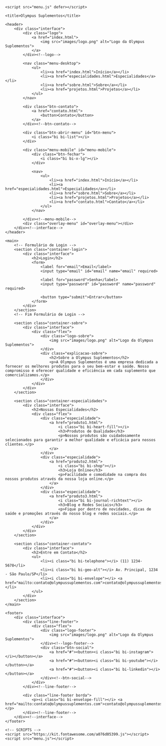 <!DOCTYPE html>
<html lang="pt-br">

<head>
    <meta charset="UTF-8">
    <meta name="viewport" content="width=device-width, initial-scale=1.0">
    <!-- GOOGLE FONTS -->
    <link rel="preconnect" href="https://fonts.googleapis.com">
    <link rel="preconnect" href="https://fonts.gstatic.com" crossorigin>
    <link href="https://fonts.googleapis.com/css2?family=Poppins:wght@300;400;500;600;700&display=swap" rel="stylesheet">
    <!-- FIM GOOGLE FONTES -->
    <!-- BOOTSTRAP ICONS -->
    <link rel="stylesheet" href="https://cdn.jsdelivr.net/npm/bootstrap-icons@1.10.5/font/bootstrap-icons.css">
    <!-- FIM BOOTSTRAP ICONS -->
    <link rel="stylesheet" href="style.css">

    <script src="menu.js" defer></script>

    <title>Olympus Suplementos</title>
</head>

<body>

    <header>
        <div class="interface">
            <div class="logo">
                <a href="index.html">
                    <img src="images/logo.png" alt="Logo da Olympus Suplementos">
                </a>
            </div><!--logo-->

            <nav class="menu-desktop">
                <ul>
                    <li><a href="index.html">Início</a></li>
                    <li><a href="especialidades.html">Especialidades</a></li>
                    <li><a href="sobre.html">Sobre</a></li>
                    <li><a href="projetos.html">Projetos</a></li>
                </ul>
            </nav>

            <div class="btn-contato">
                <a href="contato.html">
                    <button>Contato</button>
                </a>
            </div><!--btn-contato-->

            <div class="btn-abrir-menu" id="btn-menu">
                <i class="bi bi-list"></i>
            </div>

            <div class="menu-mobile" id="menu-mobile">
                <div class="btn-fechar">
                    <i class="bi bi-x-lg"></i>
                </div>

                <nav>
                    <ul>
                        <li><a href="index.html">Início</a></li>
                        <li><a href="especialidades.html">Especialidades</a></li>
                        <li><a href="sobre.html">Sobre</a></li>
                        <li><a href="projetos.html">Projetos</a></li>
                        <li><a href="contato.html">Contato</a></li>
                    </ul>
                </nav>

            </div><!--menu-mobile-->
            <div class="overlay-menu" id="overlay-menu"></div>
        </div><!--interface-->
    </header>

    <main>
        <!-- Formulário de Login -->
        <section class="container-login">
            <div class="interface">
                <h2>Login</h2>
                <form>
                    <label for="email">Email</label>
                    <input type="email" id="email" name="email" required>

                    <label for="password">Senha</label>
                    <input type="password" id="password" name="password" required>

                    <button type="submit">Entrar</button>
                </form>
            </div>
        </section>
        <!-- Fim Formulário de Login -->

        <section class="container-sobre">
            <div class="interface">
                <div class="flex">
                    <div class="logo-sobre">
                        <img src="images/logo.png" alt="Logo da Olympus Suplementos">
                    </div>
                    <div class="explicacao-sobre">
                        <h2>Sobre a Olympus Suplementos</h2>
                        <p>A Olympus Suplementos é uma empresa dedicada a fornecer os melhores produtos para o seu bem-estar e saúde. Nosso compromisso é oferecer qualidade e eficiência em cada suplemento que comercializamos.</p>
                    </div>
                </div>
            </div>
        </section>

        <section class="container-especialidades">
            <div class="interface">
                <h2>Nossas Especialidades</h2>
                <div class="flex">
                    <div class="especialidade">
                        <a href="produto1.html">
                            <i class="bi bi-heart-fill"></i>
                            <h3>Produtos de Qualidade</h3>
                            <p>Nossos produtos são cuidadosamente selecionados para garantir a melhor qualidade e eficácia para nossos clientes.</p>
                        </a>
                    </div>
                    <div class="especialidade">
                        <a href="produto2.html">
                            <i class="bi bi-shop"></i>
                            <h3>Loja Online</h3>
                            <p>Facilidade e comodidade na compra dos nossos produtos através da nossa loja online.</p>
                        </a>
                    </div>
                    <div class="especialidade">
                        <a href="produto3.html">
                            <i class="bi bi-journal-richtext"></i>
                            <h3>Blog e Redes Sociais</h3>
                            <p>Fique por dentro de novidades, dicas de saúde e promoções através do nosso blog e redes sociais.</p>
                        </a>
                    </div>
                </div>
            </div>
        </section>

        <section class="container-contato">
            <div class="interface">
                <h2>Entre em Contato</h2>
                <ul>
                    <li><i class="bi bi-telephone"></i> (11) 1234-5678</li>
                    <li><i class="bi bi-geo-alt"></i> Av. Principal, 1234 - São Paulo/SP</li>
                    <li><i class="bi bi-envelope"></i> <a href="mailto:contato@olympussuplementos.com">contato@olympussuplementos.com</a></li>
                </ul>
            </div>
        </section>
    </main>

    <footer>
        <div class="interface">
            <div class="line-footer">
                <div class="flex">
                    <div class="logo-footer">
                        <img src="images/logo.png" alt="Logo da Olympus Suplementos">
                    </div><!--logo-footer-->
                    <div class="btn-social">
                        <a href="#"><button><i class="bi bi-instagram"></i></button></a>
                        <a href="#"><button><i class="bi bi-youtube"></i></button></a>
                        <a href="#"><button><i class="bi bi-linkedin"></i></button></a>
                    </div><!--btn-social-->
                </div>
            </div><!--line-footer-->

            <div class="line-footer borda">
                <p><i class="bi bi-envelope-fill"></i> <a href="mailto:contato@olympussuplementos.com">contato@olympussuplementos.com</a></p>
            </div><!--line-footer-->
        </div><!--interface-->
    </footer>

    <!-- SCRIPTS -->
    <script src="https://kit.fontawesome.com/a076d05399.js"></script>
    <script src="menu.js"></script>
</body>

</html>
